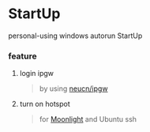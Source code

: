 # StartUp
personal-using windows autorun StartUp

### feature
1. login ipgw
	> by using [neucn/ipgw](https://github.com/neucn/ipgw)
2. turn on hotspot
	> for [Moonlight](https://github.com/moonlight-stream/moonlight-qt) and Ubuntu ssh